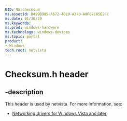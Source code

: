 ```yaml
---
UID: NA:checksum
ms.assetid: B499B985-A672-4D19-A370-A0F07C65E2FC
ms.date: 01/30/19
ms.keywords: 
ms.prod: windows-hardware
ms.technology: windows-devices
ms.topic: portal
product:
- Windows
tech.root: netvista
---
```


# Checksum.h header


## -description


This header is used by netvista. For more information, see:

- [Networking drivers for Windows Vista and later](../_netvista/index.md)
